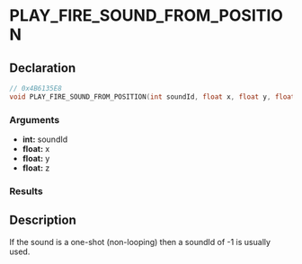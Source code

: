 # PLAY_FIRE_SOUND_FROM_POSITION

## Declaration
```cpp
// 0x4B6135E8
void PLAY_FIRE_SOUND_FROM_POSITION(int soundId, float x, float y, float z);
```

### Arguments
- **int:** soundId
- **float:** x
- **float:** y
- **float:** z

### Results

## Description
If the sound is a one-shot (non-looping) then a soundId of -1 is usually used.